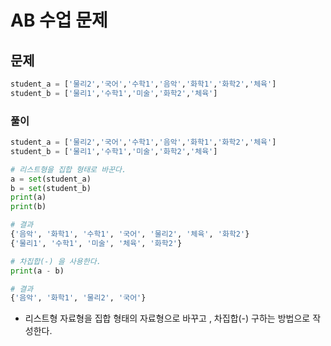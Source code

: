 # AB 수업 문제
## 문제
```python
student_a = ['물리2','국어','수학1','음악','화학1','화학2','체육']
student_b = ['물리1','수학1','미술','화학2','체육']
```

### 풀이
```python
student_a = ['물리2','국어','수학1','음악','화학1','화학2','체육']
student_b = ['물리1','수학1','미술','화학2','체육']

# 리스트형을 집합 형태로 바꾼다.
a = set(student_a) 
b = set(student_b)
print(a)
print(b)

# 결과
{'음악', '화학1', '수학1', '국어', '물리2', '체육', '화학2'}
{'물리1', '수학1', '미술', '체육', '화학2'}

# 차집합(-) 을 사용한다.
print(a - b)

# 결과
{'음악', '화학1', '물리2', '국어'}
```
- 리스트형 자료형을 집합 형태의 자료형으로 바꾸고 , 차집합(-) 구하는 방법으로 작성한다.